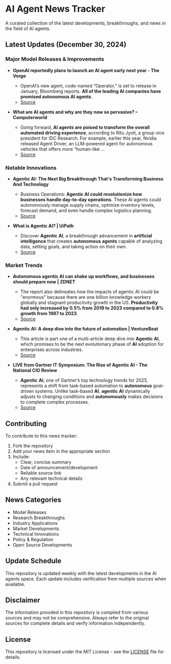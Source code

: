# AI Agent News Tracker

A curated collection of the latest developments, breakthroughs, and news in the field of AI agents.

## Latest Updates (December 30, 2024)


### Major Model Releases & Improvements

- **OpenAI reportedly plans to launch an AI agent early next year - The Verge**
  - OpenAI’s new agent, code-named “Operator,” is set to release in January, Bloomberg reports. <strong>All of the leading AI companies have promised autonomous AI agents</strong>.
  - [Source](https://www.theverge.com/2024/11/13/24295879/openai-agent-operator-autonomous-ai)

- **What are AI agents and why are they now so pervasive? – Computerworld**
  - Going forward, <strong>AI agents are poised to transform the overall automated driving experience</strong>, according to Ritu Jyoti, a group vice president for IDC Research. For example, earlier this year, Nvidia released Agent Driver, an LLM-powered agent for autonomous vehicles that offers more “human-like ...
  - [Source](https://www.computerworld.com/article/3617392/what-are-ai-agents-and-why-are-they-now-so-pervasive.html)

### Notable Innovations

- **Agentic AI: The Next Big Breakthrough That's Transforming Business And Technology**
  - Business Operations: <strong>Agentic AI could revolutionize how businesses handle day-to-day operations</strong>. These AI agents could autonomously manage supply chains, optimize inventory levels, forecast demand, and even handle complex logistics planning.
  - [Source](https://www.forbes.com/sites/bernardmarr/2024/09/06/agentic-ai-the-next-big-breakthrough-thats-transforming-business-and-technology/)

- **What is Agentic AI? | UiPath**
  - Discover <strong>Agentic</strong> <strong>AI</strong>, a breakthrough advancement in <strong>artificial</strong> <strong>intelligence</strong> that creates <strong>autonomous</strong> <strong>agents</strong> capable of analyzing data, setting goals, and taking action on their own.
  - [Source](https://www.uipath.com/ai/agentic-ai)

### Market Trends

- **Autonomous agentic AI can shake up workflows, and businesses should prepare now | ZDNET**
  - The report also delineates how the impacts of agentic AI could be &quot;enormous&quot; because there are one billion knowledge workers globally and stagnant productivity growth in the US. <strong>Productivity had only increased by 0.5% from 2019 to 2023 compared to 0.8% growth from 1987 to 2023</strong>.
  - [Source](https://www.zdnet.com/article/autonomous-agentic-ai-can-shake-up-workflows-and-businesses-should-prepare-now/)

- **Agentic AI: A deep dive into the future of automation | VentureBeat**
  - This article is part one of a multi-article deep dive into <strong>Agentic</strong> <strong>AI</strong>, which promises to be the next evolutionary phase of <strong>AI</strong> adoption for enterprises across industries.
  - [Source](https://venturebeat.com/ai/agentic-ai-a-deep-dive-into-the-future-of-automation/)

- **LIVE from Gartner IT Symposium: The Rise of Agentic AI - The National CIO Review**
  - <strong>Agentic</strong> <strong>AI</strong>, one of Gartner’s top technology trends for 2025, represents a shift from task-based automation to <strong>autonomous</strong> goal-driven systems. Unlike task-based <strong>AI</strong>, <strong>agentic</strong> <strong>AI</strong> dynamically adjusts to changing conditions and <strong>autonomously</strong> makes decisions to complete complex processes.
  - [Source](https://nationalcioreview.com/articles-insights/technology/artificial-intelligence/live-from-gartner-it-symposium-the-rise-of-agentic-ai/)

## Contributing

To contribute to this news tracker:

1. Fork the repository
2. Add your news item in the appropriate section
3. Include:
   - Clear, concise summary
   - Date of announcement/development
   - Reliable source link
   - Any relevant technical details
4. Submit a pull request

## News Categories

- Model Releases
- Research Breakthroughs
- Industry Applications
- Market Developments
- Technical Innovations
- Policy & Regulation
- Open Source Developments

## Update Schedule

This repository is updated weekly with the latest developments in the AI agents space. Each update includes verification from multiple sources when available.

## Disclaimer

The information provided in this repository is compiled from various sources and may not be comprehensive. Always refer to the original sources for complete details and verify information independently.

## License

This repository is licensed under the MIT License - see the [LICENSE](LICENSE) file for details.
